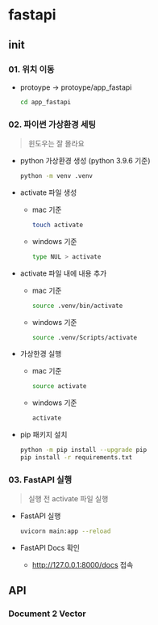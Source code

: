 # fastapi

## init

### 01. 위치 이동

- protoype -> protoype/app_fastapi

  ```zsh
  cd app_fastapi
  ```

### 02. 파이썬 가상환경 세팅

> 윈도우는 잘 몰라요

- python 가상환경 생성 (python 3.9.6 기준)

  ```zsh
  python -m venv .venv
  ```

- activate 파일 생성

  - mac 기준

    ```zsh
    touch activate
    ```

  - windows 기준

    ```zsh
    type NUL > activate
    ```

- activate 파일 내에 내용 추가

  - mac 기준

    ```zsh
    source .venv/bin/activate
    ```

  - windows 기준

    ```zsh
    source .venv/Scripts/activate
    ```

- 가상한경 실행

  - mac 기준

    ```zsh
    source activate
    ```

  - windows 기준

    ```zsh
    activate
    ```

- pip 패키지 설치

  ```zsh
  python -m pip install --upgrade pip
  pip install -r requirements.txt
  ```

### 03. FastAPI 실행

> 실행 전 activate 파일 실행

- FastAPI 실행

  ```zsh
  uvicorn main:app --reload
  ```

- FastAPI Docs 확인

  - http://127.0.0.1:8000/docs 접속

## API

### Document 2 Vector
